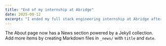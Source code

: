 ```yaml
---
title: "End of my internship at Abridge"
date: 2025-09-12
excerpt: "I ended my full stack engineering internship at Abridge after 12 weeks, during which I worked on enhancing the enterprise experience for partner organizations to reflect Abridge's state-of-the-art work in Clinical Documentation Integrity."
---
```


The About page now has a News section powered by a Jekyll collection. Add more items by creating Markdown files in `_news/` with `title` and `date`. 
